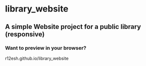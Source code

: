 # library_website

## A simple Website project for a public library (responsive)

### Want to preview in your browser?
r12esh.github.io/library_website
